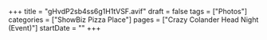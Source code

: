 +++
title = "gHvdP2sb4ss6g1H1tVSF.avif"
draft = false
tags = ["Photos"]
categories = ["ShowBiz Pizza Place"]
pages = ["Crazy Colander Head Night (Event)"]
startDate = ""
+++
